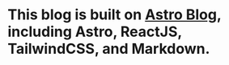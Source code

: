 # This blog is built on [Astro Blog](https://astro.build/blog/), including Astro, ReactJS, TailwindCSS, and Markdown.
